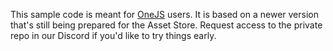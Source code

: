 This sample code is meant for [OneJS](https://onejs.com) users. It is based on a newer version that's still being prepared for the Asset Store. Request access to the private repo in our Discord if you'd like to try things early. 